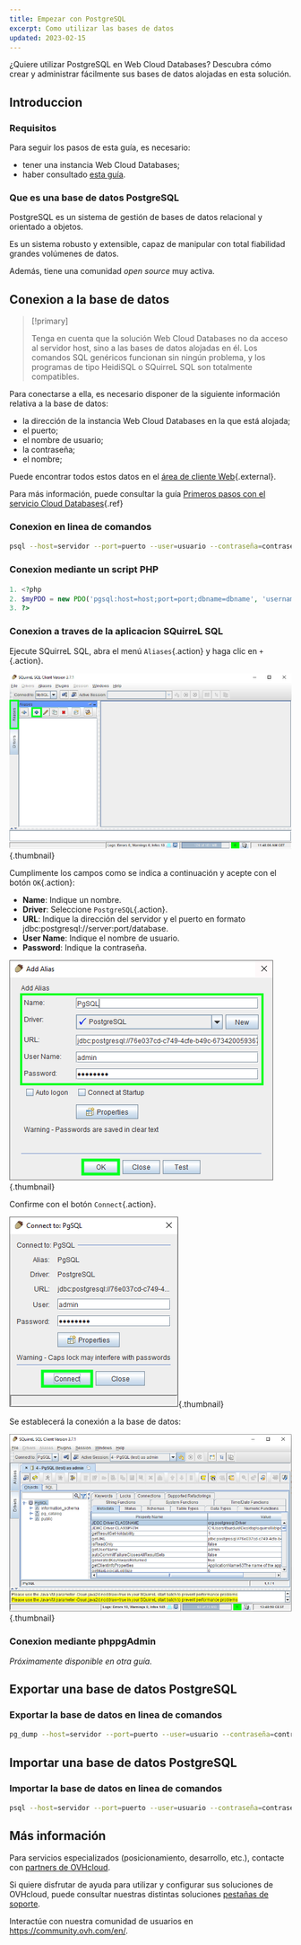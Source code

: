 ```yaml
---
title: Empezar con PostgreSQL
excerpt: Como utilizar las bases de datos
updated: 2023-02-15
---
```


¿Quiere utilizar PostgreSQL en Web Cloud Databases? Descubra cómo crear y administrar fácilmente sus bases de datos alojadas en esta solución.

## Introduccion

### Requisitos
Para seguir los pasos de esta guía, es necesario:

- tener una instancia Web Cloud Databases;
- haber consultado [esta guía](/pages/web_cloud/web_cloud_databases/starting_with_clouddb).

### Que es una base de datos PostgreSQL
PostgreSQL es un sistema de gestión de bases de datos relacional y orientado a objetos.

Es un sistema robusto y extensible, capaz de manipular con total fiabilidad grandes volúmenes de datos.

Además, tiene una comunidad *open source* muy activa.

## Conexion a la base de datos

> [!primary]
>
> Tenga en cuenta que la solución Web Cloud Databases no da acceso al servidor host, sino a las bases de datos alojadas en él. Los comandos SQL genéricos funcionan sin ningún problema, y los programas de tipo HeidiSQL o SQuirreL SQL son totalmente compatibles.
> 

Para conectarse a ella, es necesario disponer de la siguiente información relativa a la base de datos:

- la dirección de la instancia Web Cloud Databases en la que está alojada;
- el puerto;
- el nombre de usuario;
- la contraseña;
- el nombre;

Puede encontrar todos estos datos en el [área de cliente Web](https://www.ovh.com/manager/web/){.external}.

Para más información, puede consultar la guía [Primeros pasos con el servicio Cloud Databases](/pages/web_cloud/web_cloud_databases/starting_with_clouddb){.ref}

### Conexion en linea de comandos

```bash
psql --host=servidor --port=puerto --user=usuario --contraseña=contraseña nombre_de_la_BD
```

### Conexion mediante un script PHP

```php
1. <?php
2. $myPDO = new PDO('pgsql:host=host;port=port;dbname=dbname', 'username', 'password');
3. ?>
```

### Conexion a traves de la aplicacion SQuirreL SQL
Ejecute SQuirreL SQL, abra el menú `Aliases`{.action} y haga clic en `+`{.action}.

![ejecutar SQuirreL SQL](images/1.PNG){.thumbnail}

Cumplimente los campos como se indica a continuación y acepte con el botón `OK`{.action}:

- **Name**: Indique un nombre.
- **Driver**: Seleccione `PostgreSQL`{.action}.
- **URL**: Indique la dirección del servidor y el puerto en formato jdbc:postgresql://server:port/database.
- **User Name**: Indique el nombre de usuario.
- **Password**: Indique la contraseña.

![configuración de la conexión](images/2.PNG){.thumbnail}

Confirme con el botón `Connect`{.action}.

![confirmación de la conexión](images/3.PNG){.thumbnail}

Se establecerá la conexión a la base de datos:

![conexión a la base de datos](images/4.PNG){.thumbnail}

### Conexion mediante phppgAdmin
*Próximamente disponible en otra guía.*

## Exportar una base de datos PostgreSQL

### Exportar la base de datos en linea de comandos

```bash
pg_dump --host=servidor --port=puerto --user=usuario --contraseña=contraseña nombre_de_la_BD > nombre_de_la_BD.sql
```

## Importar una base de datos PostgreSQL

### Importar la base de datos en linea de comandos

```bash
psql --host=servidor --port=puerto --user=usuario --contraseña=contraseña nombre_de_la_BD < nombre_de_la_BD.sql
```

## Más información

Para servicios especializados (posicionamiento, desarrollo, etc.), contacte con [partners de OVHcloud](https://partner.ovhcloud.com/es-es/).

Si quiere disfrutar de ayuda para utilizar y configurar sus soluciones de OVHcloud, puede consultar nuestras distintas soluciones [pestañas de soporte](https://www.ovhcloud.com/es/support-levels/).

Interactúe con nuestra comunidad de usuarios en <https://community.ovh.com/en/>.